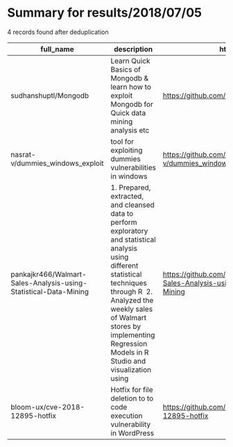 
# Summary for results/2018/07/05
    
4 records found after deduplication

| full_name | description | html_url | matched_list | matched_count | pushed_at | size | stargazers_count | language | forks_count |
|------------------------------------------------------------------|------------------------------------------------------------------------------------------------------------------------------------------------------------------------------------------------------------------------------------------------------------------|-------------------------------------------------------------------------------------|----------------|-----------------|---------------------------|--------|--------------------|------------|---------------|
| sudhanshuptl/Mongodb | Learn Quick Basics of Mongodb & learn how to exploit Mongodb for Quick data mining analysis etc | https://github.com/sudhanshuptl/Mongodb | ['exploit'] | 1 | 2018-07-05 18:40:54+00:00 | 443 | 0 | HTML | 0 |
| nasrat-v/dummies_windows_exploit | tool for exploiting dummies vulnerabilities in windows | https://github.com/nasrat-v/dummies_windows_exploit | ['exploit'] | 1 | 2018-07-05 15:42:49+00:00 | 10342 | 1 | C++ | 2 |
| pankajkr466/Walmart-Sales-Analysis-using-Statistical-Data-Mining | 1. Prepared, extracted, and cleansed data to perform exploratory and statistical analysis using different statistical techniques through R  2. Analyzed the weekly sales of Walmart stores by implementing Regression Models in R Studio and visualization using | https://github.com/pankajkr466/Walmart-Sales-Analysis-using-Statistical-Data-Mining | ['exploit'] | 1 | 2018-07-05 18:45:46+00:00 | 1172 | 1 | | 0 |
| bloom-ux/cve-2018-12895-hotfix | Hotfix for file deletion to to code execution vulnerability in WordPress | https://github.com/bloom-ux/cve-2018-12895-hotfix | ['cve-2'] | 1 | 2018-07-05 19:48:43+00:00 | 2 | 0 | PHP | 0 |
